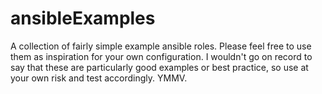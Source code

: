 # ansibleExamples

A collection of fairly simple example ansible roles.
Please feel free to use them as inspiration for your own configuration. I wouldn't go on record to say that these are particularly good examples or best practice, so use at your own risk and test accordingly.
YMMV.

